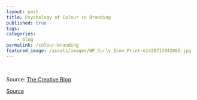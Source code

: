 ```yaml
---
layout: post
title: Psychology of Colour in Branding
published: true
tags: 
categories:
    - blog
permalink: /colour-branding
featured_image: /assets/images/WP_Curly_Icon_Print-e1426713942865.jpg
---
```

[][1]

&nbsp;

Source: [The Creative Bloq][2]

[][3]

[Source][4]

 [1]: http://curlydesigner.com/wp-content/uploads/2015/09/The-Power-of-Color-in-Branding-Infographic-US.jpg
 [2]: http://www.creativebloq.com/infographic/power-colour-branding-81516441?utm_source=Adestra&utm_medium=email&utm_campaign=12574&utm_term=8368889&utm_content=39977
 [3]: http://curlydesigner.com/wp-content/uploads/2015/09/color-emotion.jpg
 [4]: http://www.helpscout.net/blog/psychology-of-color/